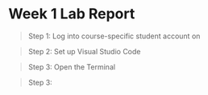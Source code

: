 # Week 1 Lab Report

> Step 1: Log into course-specific student account on 

> Step 2: Set up Visual Studio Code

> Step 3: Open the Terminal

> Step 3: 
